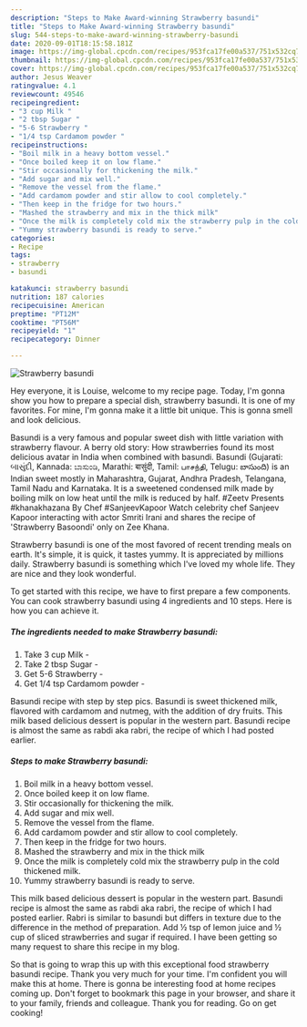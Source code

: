 ```yaml
---
description: "Steps to Make Award-winning Strawberry basundi"
title: "Steps to Make Award-winning Strawberry basundi"
slug: 544-steps-to-make-award-winning-strawberry-basundi
date: 2020-09-01T18:15:58.181Z
image: https://img-global.cpcdn.com/recipes/953fca17fe00a537/751x532cq70/strawberry-basundi-recipe-main-photo.jpg
thumbnail: https://img-global.cpcdn.com/recipes/953fca17fe00a537/751x532cq70/strawberry-basundi-recipe-main-photo.jpg
cover: https://img-global.cpcdn.com/recipes/953fca17fe00a537/751x532cq70/strawberry-basundi-recipe-main-photo.jpg
author: Jesus Weaver
ratingvalue: 4.1
reviewcount: 49546
recipeingredient:
- "3 cup Milk "
- "2 tbsp Sugar "
- "5-6 Strawberry "
- "1/4 tsp Cardamom powder "
recipeinstructions:
- "Boil milk in a heavy bottom vessel."
- "Once boiled keep it on low flame."
- "Stir occasionally for thickening the milk."
- "Add sugar and mix well."
- "Remove the vessel from the flame."
- "Add cardamom powder and stir allow to cool completely."
- "Then keep in the fridge for two hours."
- "Mashed the strawberry and mix in the thick milk"
- "Once the milk is completely cold mix the strawberry pulp in the cold thickened milk."
- "Yummy strawberry basundi is ready to serve."
categories:
- Recipe
tags:
- strawberry
- basundi

katakunci: strawberry basundi 
nutrition: 187 calories
recipecuisine: American
preptime: "PT12M"
cooktime: "PT56M"
recipeyield: "1"
recipecategory: Dinner

---
```



![Strawberry basundi](https://img-global.cpcdn.com/recipes/953fca17fe00a537/751x532cq70/strawberry-basundi-recipe-main-photo.jpg)

Hey everyone, it is Louise, welcome to my recipe page. Today, I'm gonna show you how to prepare a special dish, strawberry basundi. It is one of my favorites. For mine, I'm gonna make it a little bit unique. This is gonna smell and look delicious.

Basundi is a very famous and popular sweet dish with little variation with strawberry flavour. A berry old story: How strawberries found its most delicious avatar in India when combined with basundi. Basundi (Gujarati: બાસુંદી, Kannada: ಬಾಸುಂಡಿ, Marathi: बासुंदी, Tamil: பாசந்தி, Telugu: బాసుంది) is an Indian sweet mostly in Maharashtra, Gujarat, Andhra Pradesh, Telangana, Tamil Nadu and Karnataka. It is a sweetened condensed milk made by boiling milk on low heat until the milk is reduced by half. #Zeetv Presents #khanakhazana By Chef #SanjeevKapoor Watch celebrity chef Sanjeev Kapoor interacting with actor Smriti Irani and shares the recipe of &#39;Strawberry Basoondi&#39; only on Zee Khana.

Strawberry basundi is one of the most favored of recent trending meals on earth. It's simple, it is quick, it tastes yummy. It is appreciated by millions daily. Strawberry basundi is something which I've loved my whole life. They are nice and they look wonderful.


To get started with this recipe, we have to first prepare a few components. You can cook strawberry basundi using 4 ingredients and 10 steps. Here is how you can achieve it.

<!--inarticleads1-->

##### The ingredients needed to make Strawberry basundi:

1. Take 3 cup Milk -
1. Take 2 tbsp Sugar -
1. Get 5-6 Strawberry -
1. Get 1/4 tsp Cardamom powder -


Basundi recipe with step by step pics. Basundi is sweet thickened milk, flavored with cardamom and nutmeg, with the addition of dry fruits. This milk based delicious dessert is popular in the western part. Basundi recipe is almost the same as rabdi aka rabri, the recipe of which I had posted earlier. 

<!--inarticleads2-->

##### Steps to make Strawberry basundi:

1. Boil milk in a heavy bottom vessel.
1. Once boiled keep it on low flame.
1. Stir occasionally for thickening the milk.
1. Add sugar and mix well.
1. Remove the vessel from the flame.
1. Add cardamom powder and stir allow to cool completely.
1. Then keep in the fridge for two hours.
1. Mashed the strawberry and mix in the thick milk
1. Once the milk is completely cold mix the strawberry pulp in the cold thickened milk.
1. Yummy strawberry basundi is ready to serve.


This milk based delicious dessert is popular in the western part. Basundi recipe is almost the same as rabdi aka rabri, the recipe of which I had posted earlier. Rabri is similar to basundi but differs in texture due to the difference in the method of preparation. Add ½ tsp of lemon juice and ½ cup of sliced strawberries and sugar if required. I have been getting so many request to share this recipe in my blog. 

So that is going to wrap this up with this exceptional food strawberry basundi recipe. Thank you very much for your time. I'm confident you will make this at home. There is gonna be interesting food at home recipes coming up. Don't forget to bookmark this page in your browser, and share it to your family, friends and colleague. Thank you for reading. Go on get cooking!
